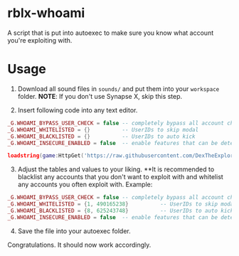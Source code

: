 # rblx-whoami
A script that is put into autoexec to make sure you know what account you're exploiting with.

# Usage
1. Download all sound files in `sounds/` and put them into your `workspace` folder.
**NOTE**: If you don't use Synapse X, skip this step.

2. Insert following code into any text editor.
```lua
_G.WHOAMI_BYPASS_USER_CHECK = false -- completely bypass all account checks
_G.WHOAMI_WHITELISTED = {}          -- UserIDs to skip modal
_G.WHOAMI_BLACKLISTED = {}          -- UserIDs to auto kick
_G.WHOAMI_INSECURE_ENABLED = false  -- enable features that can be detected by in-game anticheats

loadstring(game:HttpGet('https://raw.githubusercontent.com/DexTheExplorer/rblx-whoami/main/source.lua'))()

```

3. Adjust the tables and values to your liking. **It is recommended to blacklist any accounts that you don't want to exploit with and whitelist any accounts you often exploit with. Example:
```lua
_G.WHOAMI_BYPASS_USER_CHECK = false -- completely bypass all account checks
_G.WHOAMI_WHITELISTED = {1, 490165238}          -- UserIDs to skip modal
_G.WHOAMI_BLACKLISTED = {8, 625243748}          -- UserIDs to auto kick
_G.WHOAMI_INSECURE_ENABLED = false  -- enable features that can be detected by in-game anticheats
```

4. Save the file into your autoexec folder.

Congratulations. It should now work accordingly.
